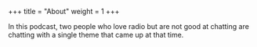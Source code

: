 +++
title = "About"
weight = 1
+++

In this podcast, two people who love radio but are not good at chatting are chatting with a single theme that came up at that time.

